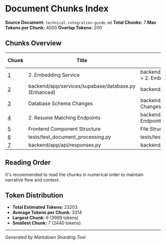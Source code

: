 # Document Chunks Index

**Source Document:** `technical-integration-guide.md`
**Total Chunks:** 7
**Max Tokens per Chunk:** 4000
**Overlap Tokens:** 200

## Chunks Overview

| Chunk | Title | Context | Est. Tokens |
|-------|-------|---------|-------------|
| [1](./chunk_001_2_embedding_service.md) | 2. Embedding Service | backend/app/services/resume_matching/document_processing_service.py > 2. Embedding Service | 3024 |
| [2](./chunk_002_backendappservicessupabasedatabasepy_enhanced.md) | backend/app/services/supabase/database.py (Enhanced) | backend/app/services/supabase/database.py (Enhanced) | 3694 |
| [3](./chunk_003_database_schema_changes.md) | Database Schema Changes | backend/app/services/llm/llm_service.py (Enhanced) > Database Schema Changes | 3097 |
| [4](./chunk_004_2_resume_matching_endpoints.md) | 2. Resume Matching Endpoints | backend/app/api/endpoints/documents.py > 2. Resume Matching Endpoints | 3961 |
| [5](./chunk_005_frontend_component_structure.md) | Frontend Component Structure | File Structure Organization > Frontend Component Structure | 3018 |
| [6](./chunk_006_teststest_document_processingpy.md) | tests/test_document_processing.py | tests/test_document_processing.py | 3969 |
| [7](./chunk_007_backendappapiresponsespy.md) | backend/app/api/responses.py | backend/app/api/responses.py | 2440 |


## Reading Order

It's recommended to read the chunks in numerical order to maintain narrative flow and context.

## Token Distribution

- **Total Estimated Tokens:** 23203
- **Average Tokens per Chunk:** 3314
- **Largest Chunk:** 6 (3969 tokens)
- **Smallest Chunk:** 7 (2440 tokens)

---
*Generated by Markdown Sharding Tool*
